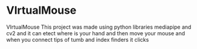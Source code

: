 # VIrtualMouse
VIrtualMouse
This project was made using python libraries mediapipe and cv2 and it can etect where is your hand and then move your mouse and when you connect tips of tumb and index finders it clicks

